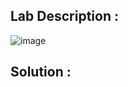## Lab Description :

![image](https://github.com/ananthan05/Portswigger_labs/assets/140697378/4a340dcc-5c55-41b4-a4e7-fc2b5ca139c9)

## Solution :

